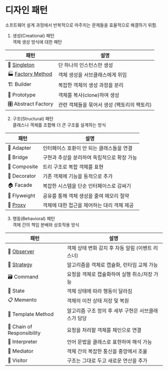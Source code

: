 # 디자인 패턴
소프트웨어 설계 과정에서 반복적으로 마주치는 문제들을 효율적으로 해결하기 위함. <br>


1. 생성(Creational) 패턴 <br>
객체 생성 방식에 대한 패턴


| 패턴                  | 설명                        |
| ------------------- | ------------------------- |
| 🧱 [Singleton](https://github.com/sungw00ng/Today_I_Learn/blob/main/%EB%94%94%EC%9E%90%EC%9D%B8%ED%8C%A8%ED%84%B4/%EC%8B%B1%EA%B8%80%ED%86%A4%ED%8C%A8%ED%84%B4.md)        | 단 하나의 인스턴스만 생성            |
| 🏭 [Factory Method](https://github.com/sungw00ng/Today_I_Learn/blob/main/%EB%94%94%EC%9E%90%EC%9D%B8%ED%8C%A8%ED%84%B4/%ED%8C%A9%ED%86%A0%EB%A6%AC%ED%8C%A8%ED%84%B4.md)   | 객체 생성을 서브클래스에게 위임         |
| 🏗 Builder          | 복잡한 객체의 생성 과정을 분리         |
| 🌱 Prototype        | 객체를 복사(clone)하여 생성        |
| 🎛 Abstract Factory | 관련 객체들을 묶어서 생성 (팩토리의 팩토리) |


2. 구조(Structural) 패턴<br>
클래스나 객체를 조합해 더 큰 구조를 설계하는 방식

| 패턴           | 설명                       |
| ------------ | ------------------------ |
| 🔌 Adapter   | 인터페이스 호환이 안 되는 클래스들을 연결  |
| 🌉 Bridge    | 구현과 추상을 분리하여 독립적으로 확장 가능 |
| 🌳 Composite | 트리 구조로 복합 객체를 표현         |
| 🎨 Decorator | 기존 객체에 기능을 동적으로 추가       |
| 🏠 Facade    | 복잡한 시스템을 단순 인터페이스로 감싸기   |
| 🧬 Flyweight | 공유를 통해 객체 생성을 줄여 메모리 절약  |
| 🔗 [Proxy](https://github.com/sungw00ng/Today_I_Learn/blob/main/%EB%94%94%EC%9E%90%EC%9D%B8%ED%8C%A8%ED%84%B4/%ED%94%84%EB%A1%9D%EC%8B%9C%ED%8C%A8%ED%84%B4.md)     | 객체에 대한 접근을 제어하는 대리 객체 제공 |

3. 행동(Behavioral) 패턴<br>
객체 간의 책임 분배와 상호작용 방식

| 패턴                         | 설명                            |
| -------------------------- | ----------------------------- |
| 👀 [Observer](https://github.com/sungw00ng/Today_I_Learn/blob/main/%EB%94%94%EC%9E%90%EC%9D%B8%ED%8C%A8%ED%84%B4/%EC%98%B5%EC%A0%80%EB%B2%84%ED%8C%A8%ED%84%B4.md)                | 객체 상태 변화 감지 후 자동 알림 (이벤트 리스너) |
| 🧠 [Strategy](https://github.com/sungw00ng/Today_I_Learn/blob/main/%EB%94%94%EC%9E%90%EC%9D%B8%ED%8C%A8%ED%84%B4/%EC%A0%84%EB%9E%B5%ED%8C%A8%ED%84%B4.md)                | 알고리즘을 객체로 캡슐화, 런타임 교체 가능      |
| 🗃 Command                 | 요청을 객체로 캡슐화하여 실행 취소/저장 가능     |
| 🔄 State                   | 객체 상태에 따라 행동이 달라짐             |
| 📋 Memento                 | 객체의 이전 상태 저장 및 복원             |
| 📑 Template Method         | 알고리즘 구조 정의 후 세부 구현은 서브클래스가 담당 |
| 🧭 Chain of Responsibility | 요청을 처리할 객체를 체인으로 연결           |
| 🧩 Interpreter             | 언어 문법을 클래스로 표현하여 해석 가능        |
| 🤝 Mediator                | 객체 간의 복잡한 통신을 중앙에서 조율         |
| 🧍 Visitor                 | 구조는 그대로 두고 새로운 연산을 추가         |



